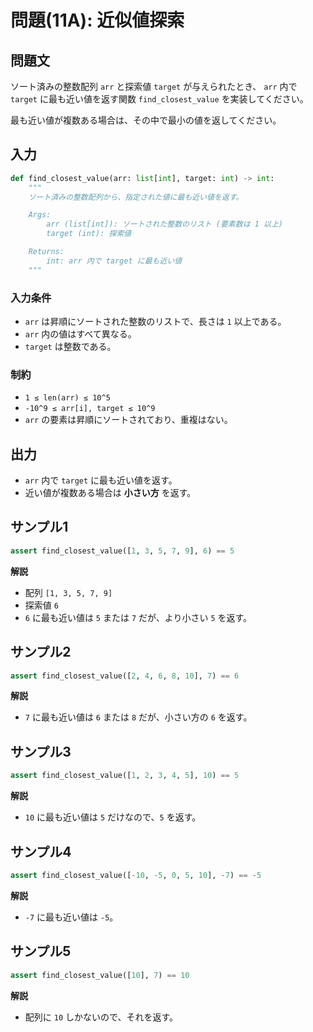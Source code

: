 # 問題(11A): 近似値探索

## 問題文

ソート済みの整数配列 `arr` と探索値 `target` が与えられたとき、 `arr` 内で `target` に最も近い値を返す関数 `find_closest_value` を実装してください。

最も近い値が複数ある場合は、その中で最小の値を返してください。

## 入力

```python
def find_closest_value(arr: list[int], target: int) -> int:
    """
    ソート済みの整数配列から、指定された値に最も近い値を返す。

    Args:
        arr (list[int]): ソートされた整数のリスト (要素数は 1 以上)
        target (int): 探索値

    Returns:
        int: arr 内で target に最も近い値
    """
```

### 入力条件

- `arr` は昇順にソートされた整数のリストで、長さは `1` 以上である。
- `arr` 内の値はすべて異なる。
- `target` は整数である。

### 制約

- `1 ≤ len(arr) ≤ 10^5`
- `-10^9 ≤ arr[i], target ≤ 10^9`
- `arr` の要素は昇順にソートされており、重複はない。

## 出力

- `arr` 内で `target` に最も近い値を返す。
- 近い値が複数ある場合は **小さい方** を返す。

## サンプル1

```python
assert find_closest_value([1, 3, 5, 7, 9], 6) == 5
```

**解説**

- 配列 `[1, 3, 5, 7, 9]`
- 探索値 `6`
- `6` に最も近い値は `5` または `7` だが、より小さい `5` を返す。

## サンプル2

```python
assert find_closest_value([2, 4, 6, 8, 10], 7) == 6
```

**解説**

- `7` に最も近い値は `6` または `8` だが、小さい方の `6` を返す。

## サンプル3

```python
assert find_closest_value([1, 2, 3, 4, 5], 10) == 5
```

**解説**

- `10` に最も近い値は `5` だけなので、`5` を返す。

## サンプル4

```python
assert find_closest_value([-10, -5, 0, 5, 10], -7) == -5
```

**解説**

- `-7` に最も近い値は `-5`。

## サンプル5

```python
assert find_closest_value([10], 7) == 10
```

**解説**

- 配列に `10` しかないので、それを返す。
